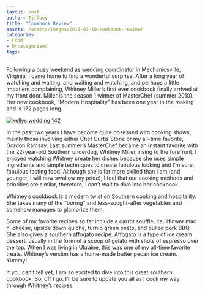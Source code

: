 ```yaml
---
layout: post
author: Tiffany
title: "Cookbook Review"
assets: /assets/images/2011-07-10-cookbook-review/
categories: 
- Food
- Uncategorized
tags: 
---
```


Following a busy weekend as wedding coordinator in Mechanicsville, Virginia, I came home to find a wonderful surprise. After a long year of watching and waiting, and waiting and watching, and perhaps a little impatient complaining, Whitney Miller’s first ever cookbook finally arrived at my front door. Miller is the season 1 winner of MasterChef (summer 2010). Her new cookbook, “Modern Hospitality” has been one year in the making and is 172 pages long.

[![](jekyll_uploads/2011/07/kellys-wedding-142-575x464.jpg "kellys wedding 142")](http://www.sweetpeonies.com/2011/07/cookbook-review/kellys-wedding-142/)

In the past two years I have become quite obsessed with cooking shows, mainly those involving either Chef Curtis Stone or my all-time favorite, Gordon Ramsay. Last summer’s MasterChef became an instant favorite with the 22-year-old Southern underdog, Whitney Miller, rising to the forefront. I enjoyed watching Whitney create her dishes because she uses simple ingredients and simple techniques to create fabulous looking and I’m sure, fabulous tasting food. Although she is far more skilled than I am (and younger, I will now swallow my pride), I feel that our cooking methods and priorities are similar, therefore, I can’t wait to dive into her cookbook.

Whitney’s cookbook is a modern twist on Southern cooking and hospitality. She takes many of the “boring” and less-sought-after vegetables and somehow manages to glamorize them.

Some of my favorite recipes so far include a carrot souffle, cauliflower mac n’ cheese, upside down quiche, turnip green pesto, and pulled pork BBQ. She also gives a southern affogato recipe. Affogato is a type of ice cream dessert, usually in the form of a scoop of gelato with shots of espresso over the top. When I was living in Ukraine, this was one of my all-time favorite treats. Whitney’s version has a home-made butter pecan ice cream. Yummy!

If you can’t tell yet, I am so excited to dive into this great southern cookbook. So, off I go. I’ll be sure to update you all as I cook my way through Whitney’s recipes.